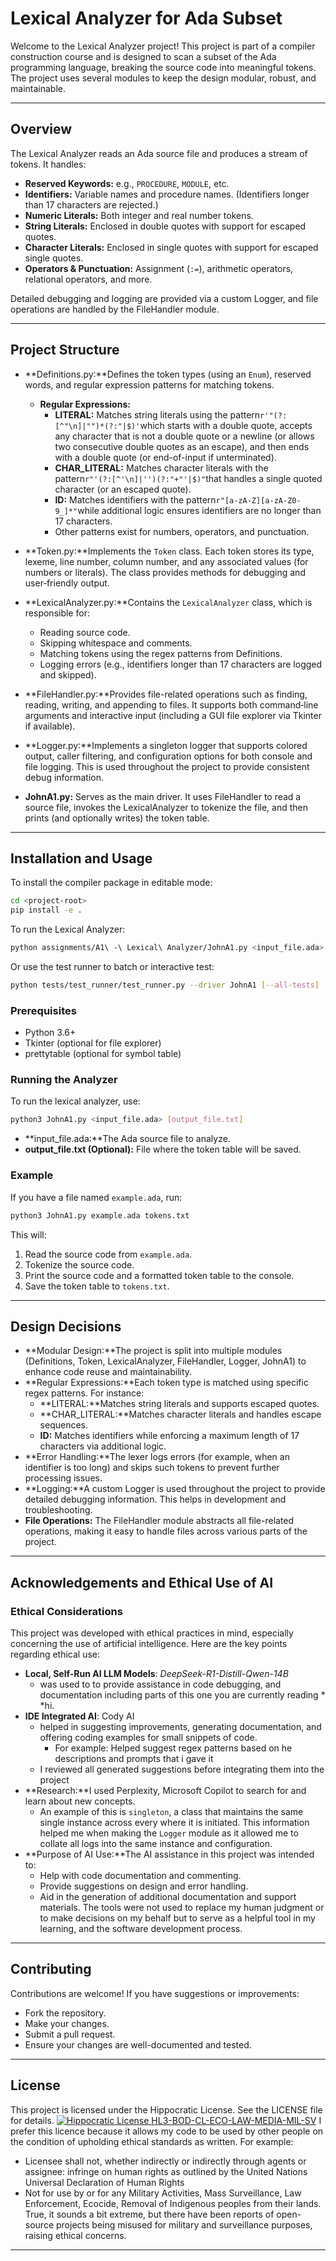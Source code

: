 # Lexical Analyzer for Ada Subset

Welcome to the Lexical Analyzer project! This project is part of a compiler construction course and is designed to scan a subset of the Ada programming language, breaking the source code into meaningful tokens. The project uses several modules to keep the design modular, robust, and maintainable.

---

## Overview

The Lexical Analyzer reads an Ada source file and produces a stream of tokens. It handles:

- **Reserved Keywords:** e.g., `PROCEDURE`, `MODULE`, etc.
- **Identifiers:** Variable names and procedure names. (Identifiers longer than 17 characters are rejected.)
- **Numeric Literals:** Both integer and real number tokens.
- **String Literals:** Enclosed in double quotes with support for escaped quotes.
- **Character Literals:** Enclosed in single quotes with support for escaped single quotes.
- **Operators & Punctuation:** Assignment (`:=`), arithmetic operators, relational operators, and more.

Detailed debugging and logging are provided via a custom Logger, and file operations are handled by the FileHandler module.

---

## Project Structure

- **Definitions.py:**Defines the token types (using an `Enum`), reserved words, and regular expression patterns for matching tokens.

  - **Regular Expressions:**
    - **LITERAL:** Matches string literals using the pattern`r'"(?:[^"\n]|"")*(?:"|$)'`which starts with a double quote, accepts any character that is not a double quote or a newline (or allows two consecutive double quotes as an escape), and then ends with a double quote (or end-of-input if unterminated).
    - **CHAR_LITERAL:** Matches character literals with the pattern`r"'(?:[^'\n]|'')(?:"+"'|$)"`that handles a single quoted character (or an escaped quote).
    - **ID:** Matches identifiers with the pattern`r"[a-zA-Z][a-zA-Z0-9_]*"`while additional logic ensures identifiers are no longer than 17 characters.
    - Other patterns exist for numbers, operators, and punctuation.
- **Token.py:**Implements the `Token` class. Each token stores its type, lexeme, line number, column number, and any associated values (for numbers or literals). The class provides methods for debugging and user‑friendly output.
- **LexicalAnalyzer.py:**Contains the `LexicalAnalyzer` class, which is responsible for:

  - Reading source code.
  - Skipping whitespace and comments.
  - Matching tokens using the regex patterns from Definitions.
  - Logging errors (e.g., identifiers longer than 17 characters are logged and skipped).
- **FileHandler.py:**Provides file-related operations such as finding, reading, writing, and appending to files. It supports both command‑line arguments and interactive input (including a GUI file explorer via Tkinter if available).
- **Logger.py:**Implements a singleton logger that supports colored output, caller filtering, and configuration options for both console and file logging. This is used throughout the project to provide consistent debug information.
- **JohnA1.py:**
  Serves as the main driver. It uses FileHandler to read a source file, invokes the LexicalAnalyzer to tokenize the file, and then prints (and optionally writes) the token table.

---

## Installation and Usage

To install the compiler package in editable mode:

```bash
cd <project-root>
pip install -e .
```

To run the Lexical Analyzer:

```bash
python assignments/A1\ -\ Lexical\ Analyzer/JohnA1.py <input_file.ada> [output_file.txt]
```

Or use the test runner to batch or interactive test:

```bash
python tests/test_runner/test_runner.py --driver JohnA1 [--all-tests]
```

### Prerequisites

- Python 3.6+
- Tkinter (optional for file explorer)
- prettytable (optional for symbol table)

### Running the Analyzer

To run the lexical analyzer, use:

```bash
python3 JohnA1.py <input_file.ada> [output_file.txt]
```

- **input_file.ada:**The Ada source file to analyze.
- **output_file.txt (Optional):**
  File where the token table will be saved.

### Example

If you have a file named `example.ada`, run:

```bash
python3 JohnA1.py example.ada tokens.txt
```

This will:

1. Read the source code from `example.ada`.
2. Tokenize the source code.
3. Print the source code and a formatted token table to the console.
4. Save the token table to `tokens.txt`.

---

## Design Decisions

- **Modular Design:**The project is split into multiple modules (Definitions, Token, LexicalAnalyzer, FileHandler, Logger, JohnA1) to enhance code reuse and maintainability.
- **Regular Expressions:**Each token type is matched using specific regex patterns. For instance:
  - **LITERAL:**Matches string literals and supports escaped quotes.
  - **CHAR_LITERAL:**Matches character literals and handles escape sequences.
  - **ID:**
    Matches identifiers while enforcing a maximum length of 17 characters via additional logic.
- **Error Handling:**The lexer logs errors (for example, when an identifier is too long) and skips such tokens to prevent further processing issues.
- **Logging:**A custom Logger is used throughout the project to provide detailed debugging information. This helps in development and troubleshooting.
- **File Operations:**
  The FileHandler module abstracts all file-related operations, making it easy to handle files across various parts of the project.

---

## Acknowledgements and Ethical Use of AI

### Ethical Considerations

This project was developed with ethical practices in mind, especially concerning the use of artificial intelligence. Here are the key points regarding ethical use:

- **Local, Self-Run AI LLM Models**: *DeepSeek-R1-Distill-Qwen-14B*
  - was used to to provide assistance in code debugging, and documentation including parts of this one you are currently reading * *hi.
- **IDE Integrated AI**: Cody AI
  - helped in suggesting improvements, generating documentation, and offering coding examples for small snippets of code.
    - For example: Helped suggest regex patterns based on he descriptions and prompts that i gave it
  - I reviewed all generated suggestions before integrating them into the project
- **Research:**I used Perplexity, Microsoft Copilot to search for and learn about new concepts.
  - An example of this is `singleton`, a class that maintains the same single instance across every where it is initiated. This information helped me when making the `Logger` module as it allowed me to collate all logs into the same instance and configuration.
- **Purpose of AI Use:**The AI assistance in this project was intended to:
  - Help with code documentation and commenting.
  - Provide suggestions on design and error handling.
  - Aid in the generation of additional documentation and support materials.
    The tools were not used to replace my human judgment or to make decisions on my behalf but to serve as a helpful tool in my learning, and the software development process.

---

## Contributing

Contributions are welcome! If you have suggestions or improvements:

- Fork the repository.
- Make your changes.
- Submit a pull request.
- Ensure your changes are well-documented and tested.

---

## License

This project is licensed under the Hippocratic License. See the LICENSE file for details.
[![Hippocratic License HL3-BOD-CL-ECO-LAW-MEDIA-MIL-SV](https://img.shields.io/static/v1?label=Hippocratic%20License&message=HL3-BOD-CL-ECO-LAW-MEDIA-MIL-SV&labelColor=5e2751&color=bc8c3d)](https://firstdonoharm.dev/version/3/0/bod-cl-eco-law-media-mil-sv.html)
I prefer this licence because it allows my code to be used by other people on the condition of upholding ethical standards as written.
For example:

- Licensee shall not, whether indirectly or indirectly through agents or assignee: infringe on human rights as outlined by the United Nations Universal Declaration of Human Rights
- Not for use by or for any Military Activities, Mass Surveillance, Law Enforcement, Ecocide, Removal of Indigenous peoples from their lands.
  True, it sounds a bit extreme, but there have been reports of open-source projects being misused for military and surveillance purposes, raising ethical concerns.

---
